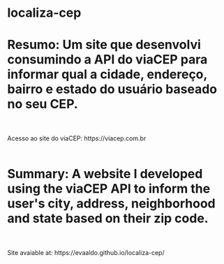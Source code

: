 # localiza-cep
<h1><strong>Resumo: Um site que desenvolvi consumindo a API do viaCEP para informar qual a cidade, endereço, bairro e estado do usuário baseado no seu CEP.</strong></h1>
<br><br>
Acesso ao site do viaCEP: https://viacep.com.br
<br><br>
<h1>Summary: A website I developed using the viaCEP API to inform the user's city, address, neighborhood and state based on their zip code.</h1>
<br><br>
Site avaiable at: https://evaaldo.github.io/localiza-cep/
